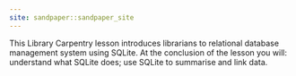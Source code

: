 ```yaml
---
site: sandpaper::sandpaper_site
---
```


This Library Carpentry lesson introduces librarians to relational database management system using SQLite. At the conclusion of the lesson you will: understand what SQLite does; use SQLite to summarise and link data.
